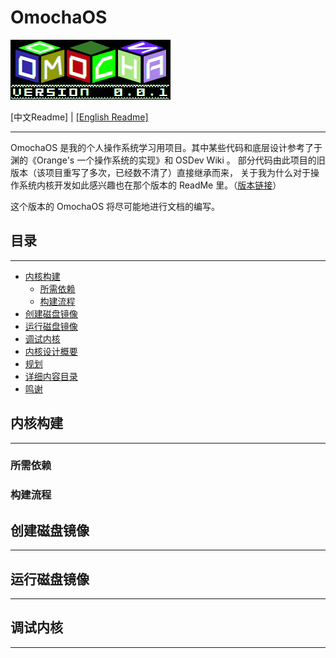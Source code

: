 # OmochaOS
![Image](resource/OmochaLogo.bmp)

[中文Readme] | [[English Readme]](README_en.md)

--------------------------------------------------------

OmochaOS 是我的个人操作系统学习用项目。其中某些代码和底层设计参考了于渊的《Orange's 一个操作系统的实现》和 OSDev Wiki 。
部分代码由此项目的旧版本（该项目重写了多次，已经数不清了）直接继承而来，
关于我为什么对于操作系统内核开发如此感兴趣也在那个版本的 ReadMe 里。（[版本链接](https://github.com/Oyami-Srk/OmochaOS/tree/original_omochaos)）

这个版本的 OmochaOS 将尽可能地进行文档的编写。

## 目录
---------------
  * [内核构建](#内核构建)
    * [所需依赖](#所需依赖)
    * [构建流程](#构建流程)
  * [创建磁盘镜像](#创建磁盘镜像)
  * [运行磁盘镜像](#运行磁盘镜像)
  * [调试内核](#调试内核)
  * [内核设计概要](#内核设计概要)
  * [规划](#规划)
  * [详细内容目录](#详细目录)
  * [鸣谢](#鸣谢)



## 内核构建
----------

### 所需依赖

### 构建流程

## 创建磁盘镜像
-------------

## 运行磁盘镜像
-------------

## 调试内核
-------------
